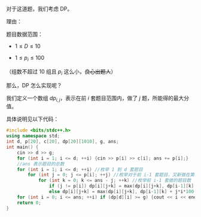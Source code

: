对于这道题，我们考虑 DP。

理由：

题目数据范围：

- $1 \le D \le 10$

- $1 \le p_i \le 100$

（组数不超过 $10$ 组且 $p_i$ 这么小，~~良心出题人~~）

那么，DP 怎么实现呢？

我们定义一个数组 $dp_{i,j}$，表示在前 $i$ 套题目范围内，做了 $j$ 题，所能得的最大分值。

具体说明见以下代码：

```cpp
#include <bits/stdc++.h>
using namespace std;
int d, p[20], c[20], dp[20][1010], g, ans;
int main() {
	cin >> d >> g;
	for (int i = 1; i <= d; ++i) {cin >> p[i] >> c[i]; ans += p[i];}
	//ans 表示题目的总数
	for (int i = 1; i <= d; ++i) //枚举 1 到 d 套题目
		for (int j = 0; j <= p[i]; ++j) //枚举对于前 i-1 套题目，又新做在第 i 套的 j 套题目
			for (int k = 0; k <= ans - j; ++k) //枚举前 i-1 套做的题目数
				if (j != p[i]) dp[i][j+k] = max(dp[i][j+k], dp[i-1][k] + j*i*100); //分两种情况讨论：第一种是没有做完第 i 套的题目，也就是说不能获得第 i 套题目的加分
				else dp[i][j+k] = max(dp[i][j+k], dp[i-1][k] + j*i*100 + c[i]); //第二种情况是做完第 i 套的题目
	for (int i = 0; i <= ans; ++i) if (dp[d][i] >= g) {cout << i << endl; return 0;} //暴力枚举做的题目数，如果比目标值大，则输出
	return 0;
}
```